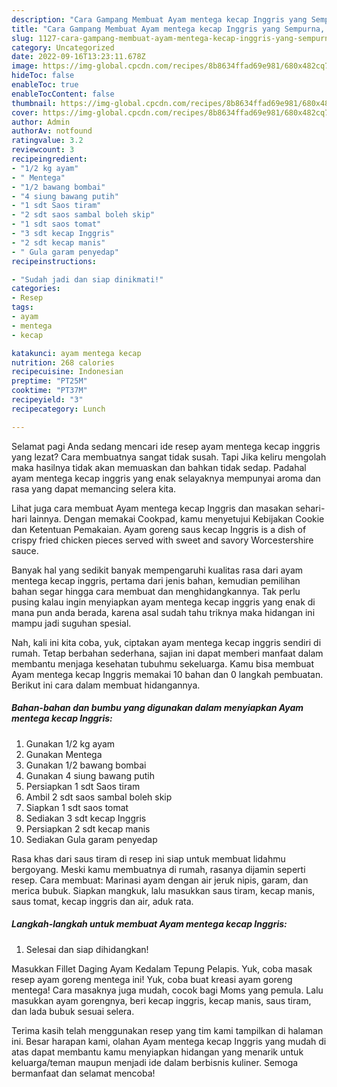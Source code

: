```yaml
---
description: "Cara Gampang Membuat Ayam mentega kecap Inggris yang Sempurna, Buat Buka Puasa Menggugah Selera"
title: "Cara Gampang Membuat Ayam mentega kecap Inggris yang Sempurna, Buat Buka Puasa Menggugah Selera"
slug: 1127-cara-gampang-membuat-ayam-mentega-kecap-inggris-yang-sempurna-buat-buka-puasa-menggugah-selera
category: Uncategorized
date: 2022-09-16T13:23:11.678Z
image: https://img-global.cpcdn.com/recipes/8b8634ffad69e981/680x482cq70/ayam-mentega-kecap-inggris-foto-resep-utama.jpg
hideToc: false
enableToc: true
enableTocContent: false
thumbnail: https://img-global.cpcdn.com/recipes/8b8634ffad69e981/680x482cq70/ayam-mentega-kecap-inggris-foto-resep-utama.jpg
cover: https://img-global.cpcdn.com/recipes/8b8634ffad69e981/680x482cq70/ayam-mentega-kecap-inggris-foto-resep-utama.jpg
author: Admin
authorAv: notfound
ratingvalue: 3.2
reviewcount: 3
recipeingredient:
- "1/2 kg ayam"
- " Mentega"
- "1/2 bawang bombai"
- "4 siung bawang putih"
- "1 sdt Saos tiram"
- "2 sdt saos sambal boleh skip"
- "1 sdt saos tomat"
- "3 sdt kecap Inggris"
- "2 sdt kecap manis"
- " Gula garam penyedap"
recipeinstructions:

- "Sudah jadi dan siap dinikmati!"
categories:
- Resep
tags:
- ayam
- mentega
- kecap

katakunci: ayam mentega kecap 
nutrition: 268 calories
recipecuisine: Indonesian
preptime: "PT25M"
cooktime: "PT37M"
recipeyield: "3"
recipecategory: Lunch

---
```



Selamat pagi Anda sedang mencari ide resep ayam mentega kecap inggris yang lezat? Cara membuatnya sangat tidak susah. Tapi Jika keliru mengolah maka hasilnya tidak akan memuaskan dan bahkan tidak sedap. Padahal ayam mentega kecap inggris yang enak selayaknya mempunyai aroma dan rasa yang dapat memancing selera kita.


Lihat juga cara membuat Ayam mentega kecap Inggris dan masakan sehari-hari lainnya. Dengan memakai Cookpad, kamu menyetujui Kebijakan Cookie dan Ketentuan Pemakaian. Ayam goreng saus kecap Inggris is a dish of crispy fried chicken pieces served with sweet and savory Worcestershire sauce.

Banyak hal yang sedikit banyak mempengaruhi kualitas rasa dari ayam mentega kecap inggris, pertama dari jenis bahan, kemudian pemilihan bahan segar hingga cara membuat dan menghidangkannya. Tak perlu pusing kalau ingin menyiapkan ayam mentega kecap inggris yang enak di mana pun anda berada, karena asal sudah tahu triknya maka hidangan ini mampu jadi suguhan spesial.


Nah, kali ini kita coba, yuk, ciptakan ayam mentega kecap inggris sendiri di rumah. Tetap berbahan sederhana, sajian ini dapat memberi manfaat dalam membantu menjaga kesehatan tubuhmu sekeluarga. Kamu bisa membuat Ayam mentega kecap Inggris memakai 10 bahan dan 0 langkah pembuatan. Berikut ini cara dalam membuat hidangannya.

<!--inarticleads1-->

##### Bahan-bahan dan bumbu yang digunakan dalam menyiapkan Ayam mentega kecap Inggris:

1. Gunakan 1/2 kg ayam
1. Gunakan  Mentega
1. Gunakan 1/2 bawang bombai
1. Gunakan 4 siung bawang putih
1. Persiapkan 1 sdt Saos tiram
1. Ambil 2 sdt saos sambal boleh skip
1. Siapkan 1 sdt saos tomat
1. Sediakan 3 sdt kecap Inggris
1. Persiapkan 2 sdt kecap manis
1. Sediakan  Gula garam penyedap


Rasa khas dari saus tiram di resep ini siap untuk membuat lidahmu bergoyang. Meski kamu membuatnya di rumah, rasanya dijamin seperti resep. Cara membuat: Marinasi ayam dengan air jeruk nipis, garam, dan merica bubuk. Siapkan mangkuk, lalu masukkan saus tiram, kecap manis, saus tomat, kecap inggris dan air, aduk rata. 

<!--inarticleads2-->

##### Langkah-langkah untuk membuat Ayam mentega kecap Inggris:


1. Selesai dan siap dihidangkan!

Masukkan Fillet Daging Ayam Kedalam Tepung Pelapis. Yuk, coba masak resep ayam goreng mentega ini! Yuk, coba buat kreasi ayam goreng mentega! Cara masaknya juga mudah, cocok bagi Moms yang pemula. Lalu masukkan ayam gorengnya, beri kecap inggris, kecap manis, saus tiram, dan lada bubuk sesuai selera. 

Terima kasih telah menggunakan resep yang tim kami tampilkan di halaman ini. Besar harapan kami, olahan Ayam mentega kecap Inggris yang mudah di atas dapat membantu kamu menyiapkan hidangan yang menarik untuk keluarga/teman maupun menjadi ide dalam berbisnis kuliner. Semoga bermanfaat dan selamat mencoba!
